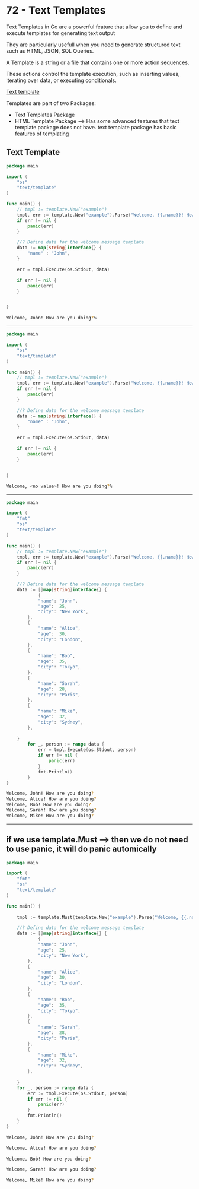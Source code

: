 # 72 - Text Templates
Text Templates in Go are a powerful feature that allow you to define and execute templates for generating text output

They are particularly usefull when you need to generate structured text such as HTML, JSON, SQL Queries.

A Template is a string or a file that contains one or more action sequences.

These actions control the template execution, such as inserting values, iterating over data, or executing conditionals.

[Text template](assets/image.png)

Templates are part of two Packages:
- Text Templates Package
- HTML Template Package --> Has some advanced features that text template package does not have.
  text template package has basic features of templating 

## Text Template
```go
package main

import (
	"os"
	"text/template"
)

func main() {
	// tmpl := template.New("example")
	tmpl, err := template.New("example").Parse("Welcome, {{.name}}! How are you doing?")
	if err != nil {
		panic(err)
	}

	//? Define data for the welcome message template
	data := map[string]interface{} {
		"name" : "John",
	}

	err = tmpl.Execute(os.Stdout, data)

	if err != nil {
		panic(err)
	}


}
```
```bash
Welcome, John! How are you doing?%                                                                                            
```

-----------------------------------------------------------------------------------------------------------------------

```go
package main

import (
	"os"
	"text/template"
)

func main() {
	// tmpl := template.New("example")
	tmpl, err := template.New("example").Parse("Welcome, {{.name}}! How are you doing?")
	if err != nil {
		panic(err)
	}

	//? Define data for the welcome message template
	data := map[string]interface{} {
		"name" : "John",
	}

	err = tmpl.Execute(os.Stdout, data)

	if err != nil {
		panic(err)
	}


}
```
```bash
Welcome, <no value>! How are you doing?%
```

----------------------------------------------------------------------------------------------------------------------------

```go
package main

import (
	"fmt"
	"os"
	"text/template"
)

func main() {
	// tmpl := template.New("example")
	tmpl, err := template.New("example").Parse("Welcome, {{.name}}! How are you doing?")
	if err != nil {
		panic(err)
	}

	//? Define data for the welcome message template
	data := []map[string]interface{} {
			{
			"name": "John",
			"age":  25,
			"city": "New York",
		},
		{
			"name": "Alice",
			"age":  30,
			"city": "London",
		},
		{
			"name": "Bob",
			"age":  35,
			"city": "Tokyo",
		},
		{
			"name": "Sarah",
			"age":  28,
			"city": "Paris",
		},
		{
			"name": "Mike",
			"age":  32,
			"city": "Sydney",
		},
		
	}
		for _, person := range data {
			err = tmpl.Execute(os.Stdout, person)
			if err != nil {
				panic(err)
			}
			fmt.Println()
		}
}
```
```bash
Welcome, John! How are you doing?
Welcome, Alice! How are you doing?
Welcome, Bob! How are you doing?
Welcome, Sarah! How are you doing?
Welcome, Mike! How are you doing?
```

--------------------------------------------------------------------------------------------------------------------

## if we use template.Must --> then we do not need to use panic, it will do panic automically
```go
package main

import (
	"fmt"
	"os"
	"text/template"
)

func main() {
	
	tmpl := template.Must(template.New("example").Parse("Welcome, {{.name}}! How are you doing?\n"))

	//? Define data for the welcome message template
	data := []map[string]interface{} {
			{
			"name": "John",
			"age":  25,
			"city": "New York",
		},
		{
			"name": "Alice",
			"age":  30,
			"city": "London",
		},
		{
			"name": "Bob",
			"age":  35,
			"city": "Tokyo",
		},
		{
			"name": "Sarah",
			"age":  28,
			"city": "Paris",
		},
		{
			"name": "Mike",
			"age":  32,
			"city": "Sydney",
		},
		
	}
	for _, person := range data {
		err := tmpl.Execute(os.Stdout, person)
		if err != nil {
			panic(err)
		}
		fmt.Println()
	}
}
```
```bash
Welcome, John! How are you doing?

Welcome, Alice! How are you doing?

Welcome, Bob! How are you doing?

Welcome, Sarah! How are you doing?

Welcome, Mike! How are you doing?
```